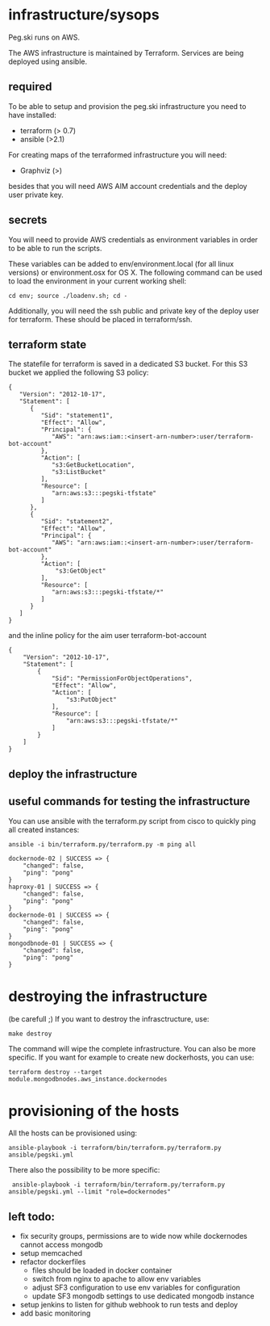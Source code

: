 # infrastructure/sysops

Peg.ski runs on AWS.

The AWS infrastructure is maintained by Terraform. Services are being deployed using ansible.

## required

To be able to setup and provision the peg.ski infrastructure you need to have installed:

*   terraform (> 0.7)
*   ansible (>2.1)

For creating maps of the terraformed infrastructure you will need:
*   Graphviz (>)

besides that you will need AWS AIM account credentials and the deploy user private key. 

## secrets
You will need to provide AWS credentials as environment variables in order to be able to run the scripts.

These variables can be added to env/environment.local (for all linux versions) or environment.osx for OS X. 
 The following command can be used to load the environment in your current working shell:
 
  ```
  cd env; source ./loadenv.sh; cd -
  ```

Additionally, you will need the ssh public and private key of the deploy user for terraform. These should be placed in terraform/ssh.

## terraform state
The statefile for terraform is saved in a dedicated S3 bucket.
For this S3 bucket we applied the following S3 policy:
```
{
   "Version": "2012-10-17",
   "Statement": [
      {
         "Sid": "statement1",
         "Effect": "Allow",
         "Principal": {
            "AWS": "arn:aws:iam::<insert-arn-number>:user/terraform-bot-account"
         },
         "Action": [
            "s3:GetBucketLocation",
            "s3:ListBucket"
         ],
         "Resource": [
            "arn:aws:s3:::pegski-tfstate"
         ]
      },
      {
         "Sid": "statement2",
         "Effect": "Allow",
         "Principal": {
            "AWS": "arn:aws:iam::<insert-arn-number>:user/terraform-bot-account"
         },
         "Action": [
             "s3:GetObject"
         ],
         "Resource": [
            "arn:aws:s3:::pegski-tfstate/*"
         ]
      }
   ]
}
```

and the inline policy for the aim user terraform-bot-account
```
{
    "Version": "2012-10-17",
    "Statement": [
        {
            "Sid": "PermissionForObjectOperations",
            "Effect": "Allow",
            "Action": [
                "s3:PutObject"
            ],
            "Resource": [
                "arn:aws:s3:::pegski-tfstate/*"
            ]
        }
    ]
}
```


## deploy the infrastructure 


## useful commands for testing the infrastructure

You can use ansible with the terraform.py script from cisco to quickly ping all created instances:

```
ansible -i bin/terraform.py/terraform.py -m ping all

dockernode-02 | SUCCESS => {
    "changed": false, 
    "ping": "pong"
}
haproxy-01 | SUCCESS => {
    "changed": false, 
    "ping": "pong"
}
dockernode-01 | SUCCESS => {
    "changed": false, 
    "ping": "pong"
}
mongodbnode-01 | SUCCESS => {
    "changed": false, 
    "ping": "pong"
}

```

# destroying the infrastructure
(be carefull ;)
If you want to destroy the infrasctructure, use:
```
make destroy
```
The command will wipe the complete infrastructure. You can also be more specific. If you want for example to create new dockerhosts, you can use:
```
terraform destroy --target module.mongodbnodes.aws_instance.dockernodes
```


# provisioning of the hosts

All the hosts can be provisioned using: 

```
ansible-playbook -i terraform/bin/terraform.py/terraform.py ansible/pegski.yml
```

There also the possibility to be more specific:

```
 ansible-playbook -i terraform/bin/terraform.py/terraform.py ansible/pegski.yml --limit "role=dockernodes"
```

## left todo:
 
 * fix security groups, permissions are to wide now while dockernodes cannot access mongodb 
 * setup memcached 
 * refactor dockerfiles
    * files should be loaded in docker container
    * switch from nginx to apache to allow env variables
    * adjust SF3 configuration to use env variables for configuration
    * update SF3 mongodb settings to use dedicated mongodb instance 
 * setup jenkins to listen for github webhook to run tests and deploy
 * add basic monitoring
 
